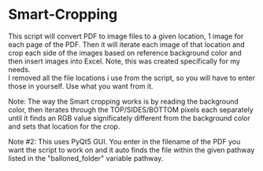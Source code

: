 # Smart-Cropping

This script will convert PDF to image files to a given location, 1 image for each page of the PDF.
Then it will iterate each image of that location and crop each side of the images based on reference background color and then
insert images into Excel.  Note, this was created specifically for my needs.  
I removed all the file locations i use from the script, so you will have to enter those in yourself.
Use what you want from it.


Note:  The way the Smart cropping works is by reading the background color, then iterates through the TOP/SIDES/BOTTOM pixels
each separately until it finds an RGB value significately different from the background color and sets that location
for the crop.

Note #2:  This uses PyQt5 GUI.  You enter in the filename of the PDF you want the script to work on and it auto finds the file
within the given pathway listed in the "balloned_folder" variable pathway.
